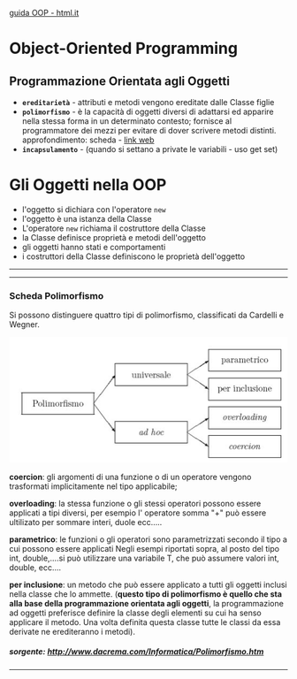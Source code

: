 [guida OOP - html.it](https://www.html.it/guide/guida-programmazione-orientata-agli-oggetti/)

# Object-Oriented Programming
## Programmazione Orientata agli Oggetti

- **`ereditarietà`** - attributi e metodi vengono ereditate dalle Classe figlie  
- **`polimorfismo`** -  è la capacità di oggetti diversi di adattarsi ed apparire nella stessa forma in un determinato contesto; fornisce al programmatore dei mezzi per evitare di dover scrivere metodi distinti.  
approfondimento: scheda - [link web](http://www.dacrema.com/Informatica/Polimorfismo.htm)
- **`incapsulamento`** - (quando si settano a private le variabili - uso get set)  

# Gli Oggetti nella OOP

- l'oggetto si dichiara con l'operatore `new`
- l'oggetto è una istanza della Classe
- L'operatore `new` richiama il costruttore della Classe
- la Classe definisce proprietà e metodi dell'oggetto
- gli oggetti hanno stati e comportamenti
- i costruttori della Classe definiscono le proprietà dell'oggetto

---
---
### Scheda Polimorfismo
Si possono distinguere quattro tipi di polimorfismo, classificati da Cardelli e Wegner.

![Polimorfismo: 4 tipi](Polimorfismo4Tipi.jpg)

**coercion**: gli argomenti di una funzione o di un operatore vengono trasformati implicitamente nel tipo applicabile;

**overloading**: la stessa funzione o gli stessi operatori possono essere applicati a tipi diversi, per esempio l' operatore somma "+" può essere ultilizato per sommare interi, duole ecc…..

**parametrico**: le funzioni o gli operatori sono parametrizzati secondo il tipo a cui possono essere applicati Negli esempi riportati sopra, al posto del tipo int, double,….si può utilizzare una variabile T, che può assumere valori int, double, ecc….

**per inclusione**: un metodo che può essere applicato a tutti gli oggetti inclusi nella classe che lo ammette. (**questo tipo di polimorfismo è quello che sta alla base della programmazione orientata agli oggetti**, la programmazione ad oggetti preferisce definire la classe degli elementi su cui ha senso applicare il metodo. Una volta definita questa classe tutte le classi da essa derivate ne erediteranno i metodi).
##### sorgente: http://www.dacrema.com/Informatica/Polimorfismo.htm
---
